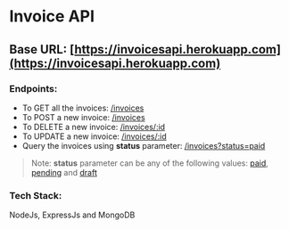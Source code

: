 # Invoice API

## Base URL: [https://invoicesapi.herokuapp.com](https://invoicesapi.herokuapp.com)

### Endpoints:

- To GET all the invoices: [/invoices](https://invoicesapi.herokuapp.com/invoices)
- To POST a new invoice: [/invoices](https://invoicesapi.herokuapp.com/invoices)
- To DELETE a new invoice: [/invoices/:id](https://invoicesapi.herokuapp.com/invoices)
- To UPDATE a new invoice: [/invoices/:id](https://invoicesapi.herokuapp.com/invoices/)
- Query the invoices using **status** parameter: [/invoices?status=paid](https://invoicesapi.herokuapp.com/invoices?status=paid)

> Note: **status** parameter can be any of the following values: [paid](https://invoicesapi.herokuapp.com/api/invoices?status=paid), [pending](https://invoicesapi.herokuapp.com/api/invoices?status=pending) and [draft](https://invoicesapi.herokuapp.com/api/invoices?status=draft)

### Tech Stack:

NodeJs, ExpressJs and MongoDB
